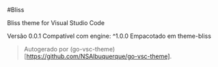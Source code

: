 #Bliss

Bliss theme for Visual Studio Code

Versão 0.0.1
Compatível com engine: ^1.0.0
Empacotado em theme-bliss

> Autogerado por (go-vsc-theme)[https://github.com/NSAlbuquerque/go-vsc-theme].